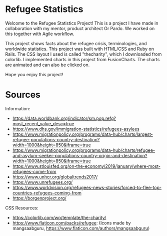 # Refugee Statistics
Welcome to the Refugee Statistics Project! This is a project I have made in collaboration with my mentor, product architect Or Pardo. We worked on this together with Agile workflow.

This project shows facts about the refugee crisis, terminologies, and worldwide statistics. This project was built with HTML/CSS and Ruby on Rails. The CSS layout I used is called "thecharity", which I downloaded from colorlib. I implemented charts in this project from FusionCharts. The charts are animated and can also be clicked on.

Hope you enjoy this project!


# Sources

Information:
* https://data.worldbank.org/indicator/sm.pop.refg?most_recent_value_desc=true
* https://www.dhs.gov/immigration-statistics/refugees-asylees
* https://www.migrationpolicy.org/programs/data-hub/charts/largest-refugee-populations-country-destination?width=1000&height=850&iframe=true
* https://www.migrationpolicy.org/programs/data-hub/charts/refugee-and-asylum-seeker-populations-country-origin-and-destination?width=1000&height=850&iframe=true
* https://www.stlouisfed.org/on-the-economy/2019/january/where-most-refugees-come-from
* https://www.unhcr.org/globaltrends2017/
* https://www.unrefugees.org/
* https://www.worldvision.org/refugees-news-stories/forced-to-flee-top-countries-refugees-coming-from
* https://borgenproject.org/


CSS Resources:
* https://colorlib.com/wp/template/the-charity/
* https://www.flaticon.com/packs/refugee: (Icons made by mangsaabguru, https://www.flaticon.com/authors/mangsaabguru)
